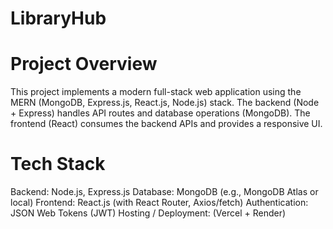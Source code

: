 # LibraryHub

# Project Overview

This project implements a modern full-stack web application using the MERN (MongoDB, Express.js, React.js, Node.js) stack.
The backend (Node + Express) handles API routes and database operations (MongoDB).
The frontend (React) consumes the backend APIs and provides a responsive UI.

# Tech Stack

Backend: Node.js, Express.js
Database: MongoDB (e.g., MongoDB Atlas or local)
Frontend: React.js (with React Router, Axios/fetch)
Authentication: JSON Web Tokens (JWT)
Hosting / Deployment: (Vercel + Render)
